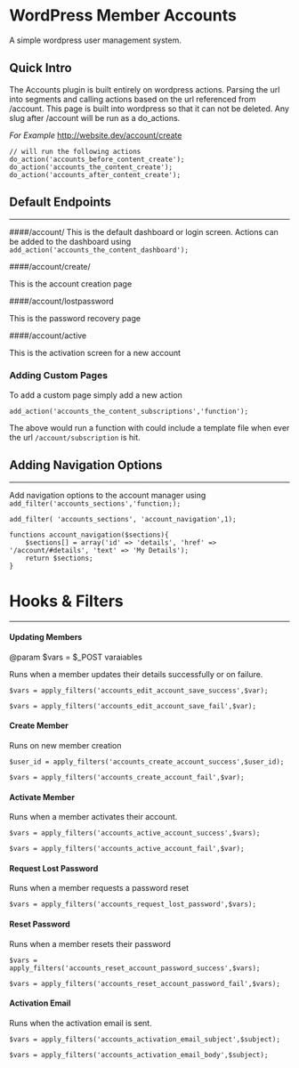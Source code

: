 # WordPress Member Accounts
A simple wordpress user management system.



## Quick Intro
The Accounts plugin is built entirely on wordpress actions. Parsing the url into segments and calling actions based on the url referenced from /account. This page is built into wordpress so that it can not be deleted. Any slug after /account will be run as a do_actions.

*For Example*
http://website.dev/account/create

```
// will run the following actions
do_action('accounts_before_content_create');
do_action('accounts_the_content_create');
do_action('accounts_after_content_create');
```

## Default Endpoints
------

####/account/
This is the default dashboard or login screen.
Actions can be added to the dashboard using ```add_action('accounts_the_content_dashboard');```


####/account/create/

This is the account creation page


####/account/lostpassword

This is the password recovery page


####/account/active

This is the activation screen for a new account



### Adding Custom Pages
To add a custom page simply add a new action

```
add_action('accounts_the_content_subscriptions','function');
```

The above would run a function with could include a template file when ever the url ```/account/subscription``` is hit.



## Adding Navigation Options
------
Add navigation options to the account manager using  ```add_filter('accounts_sections','function;);```

```
add_filter( 'accounts_sections', 'account_navigation',1);

functions account_navigation($sections){
	$sections[] = array('id' => 'details', 'href' => '/account/#details', 'text' => 'My Details');
	return $sections;
}

```



# Hooks & Filters
-----

#### Updating Members
@param $vars = $_POST varaiables

Runs when a member updates their details successfully or on failure.

``` $vars = apply_filters('accounts_edit_account_save_success',$var); ```

``` $vars = apply_filters('accounts_edit_account_save_fail',$var); ```

#### Create Member
Runs on new member creation

``` $user_id = apply_filters('accounts_create_account_success',$user_id); ```

``` $vars = apply_filters('accounts_create_account_fail',$var); ```

#### Activate Member
Runs when a member activates their account.

``` $vars = apply_filters('accounts_active_account_success',$vars); ```

``` $vars = apply_filters('accounts_active_account_fail',$var); ```

#### Request Lost Password
Runs when a member requests a password reset

``` $vars = apply_filters('accounts_request_lost_password',$vars); ```

#### Reset Password
Runs when a member resets their password

``` $vars = apply_filters('accounts_reset_account_password_success',$vars); ```

``` $vars = apply_filters('accounts_reset_account_password_fail',$vars); ```


#### Activation Email
Runs when the activation email is sent.

```$vars = apply_filters('accounts_activation_email_subject',$subject); ```

```$vars = apply_filters('accounts_activation_email_body',$subject); ```


